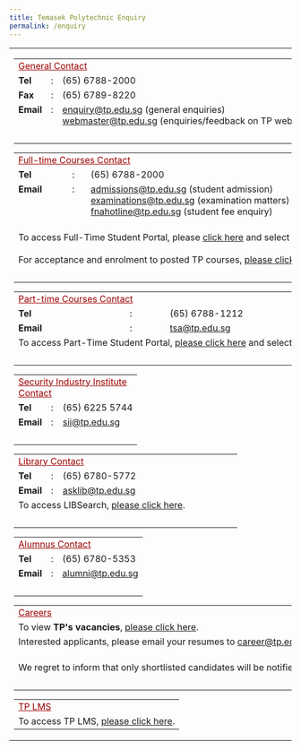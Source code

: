 ```yaml
---
title: Temasek Polytechnic Enquiry
permalink: /enquiry
---
```

<tr valign="top">
                  <td><table border="0" cellspacing="0" cellpadding="1">
                    <tr>
                      <td width="500" align="left" valign="top"><table  border="0" cellpadding="3" cellspacing="0" class="message">
                        <tr valign="top">
                          <td colspan="3" class="messageContactTitle" style=" color:#9c0000"><u>General Contact</u></td>
                        </tr>
                        <tr valign="top">
                          <td><strong>Tel</strong></td>
                          <td>:</td>
                          <td>(65) 6788-2000</td>
                        </tr>
                        <tr valign="top">
                          <td><strong>Fax</strong></td>
                          <td>:</td>
                          <td>(65) 6789-8220</td>
                        </tr>
                        <tr valign="top">
                          <td><strong>Email</strong></td>
                          <td>:</td>
                          <td nowrap><a href="mailto:enquiry@tp.edu.sg">enquiry@tp.edu.sg</a> (general enquiries)<br />
                            <a href="mailto:webmaster@tp.edu.sg">webmaster@tp.edu.sg</a> (enquiries/feedback on TP website)</td>
                        </tr>
                        <tr valign="top">
                          <td nowrap="nowrap">&nbsp;</td>
                          <td>&nbsp;</td>
                          <td>&nbsp;</td>
                        </tr>
                      </table>
                      
<table  border="0" cellpadding="3" cellspacing="0" class="message">
                        <tr valign="top">
                          <td colspan="3" class="messageContactTitle" style=" color:#9c0000"><u>Full-time Courses Contact<u> </td>
                        </tr>
                        <tr valign="top">
                          <td><strong>Tel</strong></td>
                          <td>:</td>
                          <td>(65) 6788-2000</td>
                        </tr>
                        <tr valign="top">
                          <td><strong>Email</strong></td>
                          <td>:</td>
                          <td><a href="mailto:admissions@tp.edu.sg">admissions@tp.edu.sg</a> (student admission)<br>
                            <a href="mailto:examinations@tp.edu.sg">examinations@tp.edu.sg</a> (examination matters)<br>
                            <a href="mailto:fnahotline@tp.edu.sg">fnahotline@tp.edu.sg</a> (student fee enquiry)<br></td>
                        </tr>
                        <tr valign="top">
                            <td colspan="3">
                                <br>
                                To access Full-Time Student Portal, please <a href="https://services.tp.edu.sg/">click here</a> and select "TP Online Student" after login.<br>
                                <br>
                                For acceptance and enrolment to posted TP courses, <a href="https://petoas.tp.edu.sg/">please click here</a>.
                            </td>
                          </tr>
                        <tr valign="top">
                          <td nowrap="nowrap">&nbsp;</td>
                          <td>&nbsp;</td>
                          <td>&nbsp;</td>
                        </tr>
                      </table>



<table  border="0" cellpadding="3" cellspacing="0" class="message">
                          <tr valign="top">
                            <td colspan="3" class="messageContactTitle" style=" color:#9c0000"><u>Part-time Courses Contact </u></td>
                          </tr>
                          <tr valign="top">
                            <td width="36"><strong>Tel</strong></td>
                            <td width="5">:</td>
                            <td width="125">(65) 6788-1212</td>
                          </tr>
                          <tr valign="top">
                            <td><strong>Email</strong></td>
                            <td>:</td>
                            <td><a href="mailto:tsa@tp.edu.sg">tsa@tp.edu.sg</a><br></td>
                          </tr>
                          <tr valign="top">
                              <td colspan="3" nowrap="nowrap">To access Part-Time Student Portal, <a href="https://services.tp.edu.sg/">please click here</a> and select "CET Student Portal" after login. </td>
                          </tr>
                          <tr valign="top">
                            <td nowrap="nowrap">&nbsp;</td>
                            <td>&nbsp;</td>
                            <td>&nbsp;</td>
                          </tr>
                        </table>       



            
<table  border="0" cellpadding="3" cellspacing="0" class="message">
                          <tr valign="top">
                            <td colspan="3" class="messageContactTitle" style=" color:#9c0000"><u>Security Industry Institute Contact</u></td>
                          </tr>
                          <tr valign="top">
                            <td width="36"><strong>Tel</strong></td>
                            <td width="5">:</td>
                            <td width="125">(65) 6225 5744</td>
                          </tr>
                          <tr valign="top">
                            <td><strong>Email</strong></td>
                            <td>:</td>
                            <td><a href="mailto:sii@tp.edu.sg">sii@tp.edu.sg</a><br></td>
                          </tr>
                          <tr valign="top">
                            <td nowrap="nowrap">&nbsp;</td>
                            <td>&nbsp;</td>
                            <td>&nbsp;</td>
                          </tr>
                        </table>						





<table  border="0" cellpadding="3" cellspacing="0" class="message">
							<tr valign="top">
								<td colspan="3" class="messageContactTitle" style=" color:#9c0000"><u>Library Contact</u> </td>
							</tr>
							<tr valign="top">
							  <td width="38"><strong>Tel</strong></td>
							  <td width="5">:</td>
							  <td width="304">(65) 6780-5772</td>
							</tr>
							<tr valign="top">
							  <td><strong>Email</strong></td>
							  <td>:</td>
							  <td><a href="mailto:asklib@tp.edu.sg">asklib@tp.edu.sg</a></td>
							</tr>
							<tr valign="top">
							  <td colspan="3">To access LIBSearch, <a href="https://tp-libsearch.hosted.exlibrisgroup.com/primo-explore/search?vid=TPL&tab=lib_catalogue_tab&sortby=rank">please click here</a>. </td>
							  </tr>
							<tr valign="top">
							  <td nowrap="nowrap">&nbsp;</td>
							  <td>&nbsp;</td>
							  <td>&nbsp;</td>
							</tr>
						</table>
					  <table  border="0" cellpadding="3" cellspacing="0" class="message">
						<tr valign="top">
							<td colspan="3" class="messageContactTitle" style=" color:#9c0000"><u>Alumnus Contact</u> </td>
						</tr>
						<tr valign="top">
						  <td><strong>Tel</strong></td>
						  <td>:</td>
						  <td>(65) 6780-5353</td>
						</tr>
						<tr valign="top">
						  <td><strong>Email</strong></td>
						  <td>:</td>
						  <td><a href="mailto:alumni@tp.edu.sg">alumni@tp.edu.sg</a></td>
						</tr>
						<tr valign="top">
						  <td nowrap="nowrap">&nbsp;</td>
						  <td>&nbsp;</td>
						  <td>&nbsp;</td>
						</tr>
					  </table>



            
<table  border="0" cellpadding="3" cellspacing="0" class="message">
                        <tr valign="top">
                          <td colspan="3" class="messageContactTitle" style=" color:#9c0000"><u>Careers</u></td>
                        </tr>
                        <tr valign="top">
                          <td colspan="3">To view <strong>TP's vacancies</strong>, <a href="https://careers.pageuppeople.com/688/cwlive/en/#/filter/?brand=temasek polytechnic&search-keyword=&job-mail-subscribe-privacy=agree?brand=temasek polytechnic&search-keyword=&job-mail-subscribe-privacy=agree">please click here</a>.</td>
                        </tr>
                        <tr valign="top">
                          <td colspan="3">Interested applicants, please email your resumes to <a href="mailto:career@tp.edu.sg">career@tp.edu.sg</a>.</td>
                        </tr>
                        <tr valign="top">
                          <td colspan="3"><br>
                          	We regret to inform that only shortlisted candidates will be notified.</td>
						</tr>
                        <tr valign="top">
                          <td colspan="3">&nbsp;</td>
                        </tr>
                        </table>
                      <table  border="0" cellpadding="3" cellspacing="0" class="message">
                        <tr valign="top">
													<td class="messageContactTitle" style=" color:#9c0000"><u>TP LMS</u></td>
                        </tr>
                        <tr valign="top">
                          <td>To access TP LMS, <a href="https://lms.tp.edu.sg/">please click here</a>.</td>
                          </tr>
                      </table></td>
                      <td width="10" align="left" valign="top">&nbsp;</td>
                      <td align="center">&nbsp;</td>
                      <td width="10" align="left" valign="top">&nbsp;</td>
                      <td width="320" align="left" valign="top">
					  

<tr>
</table>